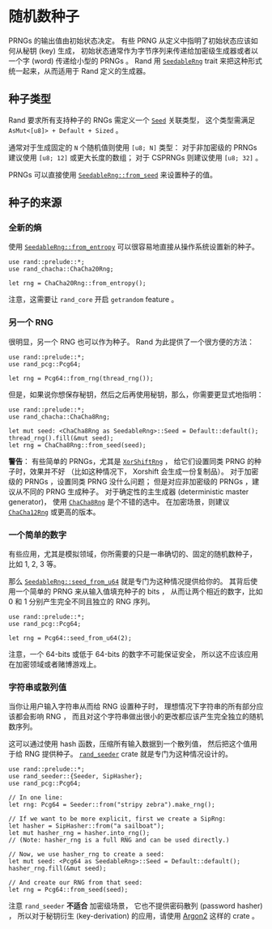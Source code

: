 # 随机数种子

PRNGs 的输出值由初始状态决定。
有些 PRNG 从定义中指明了初始状态应该如何从秘钥 (key) 生成，
初始状态通常作为字节序列来传递给加密级生成器或者以一个字 (word) 传递给小型的 PRNGs 。
Rand 用 [`SeedableRng`] trait 来把这种形式统一起来，从而适用于 Rand 定义的生成器。

## 种子类型

Rand 要求所有支持种子的 RNGs 需定义一个 [`Seed`] 关联类型，
这个类型需满足 `AsMut<[u8]> + Default + Sized` 。

通常对于生成固定的 `N` 个随机值则使用  `[u8; N]` 类型：
对于非加密级的 PRNGs 建议使用 `[u8; 12]` 或更大长度的数组；
对于 CSPRNGs 则建议使用 `[u8; 32]` 。

PRNGs 可以直接使用 [`SeedableRng::from_seed`] 来设置种子的值。

## 种子的来源

### 全新的熵

使用 [`SeedableRng::from_entropy`] 可以很容易地直接从操作系统设置新的种子。

```rust,editable
use rand::prelude::*;
use rand_chacha::ChaCha20Rng;

let rng = ChaCha20Rng::from_entropy();
```

注意，这需要让 `rand_core` 开启 `getrandom` feature 。

### 另一个 RNG

很明显，另一个 RNG 也可以作为种子。
Rand 为此提供了一个很方便的方法：

```rust,editable
use rand::prelude::*;
use rand_pcg::Pcg64;

let rng = Pcg64::from_rng(thread_rng());
```

但是，如果说你想保存秘钥，然后之后再使用秘钥，那么，你需要更显式地指明：

```rust,editable
use rand::prelude::*;
use rand_chacha::ChaCha8Rng;

let mut seed: <ChaCha8Rng as SeedableRng>::Seed = Default::default();
thread_rng().fill(&mut seed);
let rng = ChaCha8Rng::from_seed(seed);
```

**警告**：
有些简单的 PRNGs，尤其是 [`XorShiftRng`] ，
给它们设置同类 PRNG 的种子时，效果并不好
（比如这种情况下， Xorshift 会生成一份复制品）。
对于加密级的 PRNGs ，设置同类 PRNG 没什么问题；
但是对应非加密级的 PRNGs ，建议从不同的 PRNG 生成种子。
对于确定性的主生成器 (deterministic master generator)，
使用 [`ChaCha8Rng`] 是个不错的选中。
在加密场景，则建议 [`ChaCha12Rng`] 或更高的版本。

[`ChaCha12Rng`]:https://rust-random.github.io/rand/rand_chacha/struct.ChaCha12Rng.html

### 一个简单的数字

有些应用，尤其是模拟领域，你所需要的只是一串确切的、固定的随机数种子，
比如 1, 2, 3 等。

那么 [`SeedableRng::seed_from_u64`] 就是专门为这种情况提供给你的。
其背后使用一个简单的 PRNG 来从输入值填充种子的 bits ，
从而让两个相近的数字，比如 0 和 1 分别产生完全不同且独立的 RNG 序列。

```rust,editable
use rand::prelude::*;
use rand_pcg::Pcg64;

let rng = Pcg64::seed_from_u64(2);
```

注意，一个 64-bits 或低于 64-bits 的数字不可能保证安全，
所以这不应该应用在加密领域或者赌博游戏上。

### 字符串或散列值

当你让用户输入字符串从而给 RNG 设置种子时，
理想情况下字符串的所有部分应该都会影响 RNG ，
而且对这个字符串做出很小的更改都应该产生完全独立的随机数序列。

这可以通过使用 hash 函数，压缩所有输入数据到一个散列值，
然后把这个值用于给 RNG 提供种子。
[`rand_seeder`] crate 就是专门为这种情况设计的。

```rust,editable
use rand::prelude::*;
use rand_seeder::{Seeder, SipHasher};
use rand_pcg::Pcg64;

// In one line:
let rng: Pcg64 = Seeder::from("stripy zebra").make_rng();

// If we want to be more explicit, first we create a SipRng:
let hasher = SipHasher::from("a sailboat");
let mut hasher_rng = hasher.into_rng();
// (Note: hasher_rng is a full RNG and can be used directly.)

// Now, we use hasher_rng to create a seed:
let mut seed: <Pcg64 as SeedableRng>::Seed = Default::default();
hasher_rng.fill(&mut seed);

// And create our RNG from that seed:
let rng = Pcg64::from_seed(seed);
```

注意 `rand_seeder` **不适合** 加密级场景，
它也不提供密码散列 (password hasher) ，
所以对于秘钥衍生 (key-derivation) 的应用，请使用 [Argon2] 这样的 crate 。

[Argon2]:https://docs.rs/argon2/*/argon2/

[`SeedableRng`]: https://rust-random.github.io/rand/rand_core/trait.SeedableRng.html
[`Seed`]: https://rust-random.github.io/rand/rand_core/trait.SeedableRng.html#type.Seed
[`SeedableRng::from_seed`]: https://rust-random.github.io/rand/rand_core/trait.SeedableRng.html#tymethod.from_seed
[`SeedableRng::from_rng`]: https://rust-random.github.io/rand/rand_core/trait.SeedableRng.html#method.from_rng
[`SeedableRng::seed_from_u64`]: https://rust-random.github.io/rand/rand_core/trait.SeedableRng.html#method.seed_from_u64
[`SeedableRng::from_entropy`]: https://rust-random.github.io/rand/rand_core/trait.SeedableRng.html#method.from_entropy
[`XorShiftRng`]: https://rust-random.github.io/rand/rand_xorshift/struct.XorShiftRng.html
[`ChaCha8Rng`]: https://rust-random.github.io/rand/rand_chacha/struct.ChaCha8Rng.html
[`rand_seeder`]: https://github.com/rust-random/seeder/
